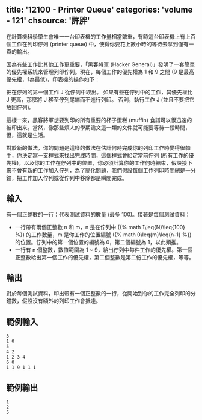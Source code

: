 title: '12100 - Printer Queue'
categories: 'volume - 121'
chsource: '許胖'
---

在計算機科學學生會唯一一台印表機的工作量相當繁重，有時這台印表機上有上百個工作在列印佇列 (printer queue) 中，使得你要花上數小時的等待去拿到僅有一頁的輸出。

因為有些工作比其他工作更重要，「黑客將軍 (Hacker General)」發明了一套簡單的優先權系統來管理列印佇列。現在，每個工作的優先權為 1 和 9 之間 (9 是最高優先權，1為最低)，印表機的操作如下：

把在佇列的第一個工作 J 從佇列中取出。
如果有些在佇列中的工作，其優先權比 J 更高，那麼將 J 移至佇列尾端而不進行列印。
否則，執行工作 J (並且不要把它放回佇列)。

這樣一來，黑客將軍想要列印的所有重要的杯子蛋糕 (muffin) 食譜可以很迅速的被印出來。當然，像那些煩人的學期論文這一類的文件就可能要等待一段時間，但，這就是生活。

對於新的做法，你的問題是這樣的做法在估計何時完成你的列印工作時變得很棘手，你決定寫一支程式來找出完成時間，這個程式會給定當前佇列 (所有工作的優先權)，以及你的工作在佇列中的位置，你必須計算你的工作何時結束，假設接下來不會有新的工作加入佇列，為了簡化問題，我們假設每個工作列印時間總是一分鐘，把工作加入佇列或從佇列中移除都是瞬間完成。

## 輸入 ##

有一個正整數的一行：代表測試資料的數量 (最多 100)。接著是每個測試資料：

- 一行帶有兩個正整數 n 和 m，n 是在佇列中 ({% math 1\leq{N}\leq{100} %}) 的工作數量，m 是你工作的位置編號 ({% math 0\leq{m}\leq{n-1} %}) 的位置。佇列中的第一個位置的編號為 0，第二個編號為 1，以此類推。
- 一行有 n 個整數，數值範圍為 1 \~ 9，給出佇列中每件工作的優先權。第一個正整數給出第一個工作的優先權，第二個整數是第二份工作的優先權，等等。

## 輸出 ##

對於每個測試資料，印出帶有一個正整數的一行，從開始到你的工作完全列印的分鐘數，假設沒有額外的列印工作會抵達。

## 範例輸入 ##

``` text
3
1 0
5
4 2
1 2 3 4
6 0
1 1 9 1 1 1
```

## 範例輸出 ##

``` text
1
2
5
```